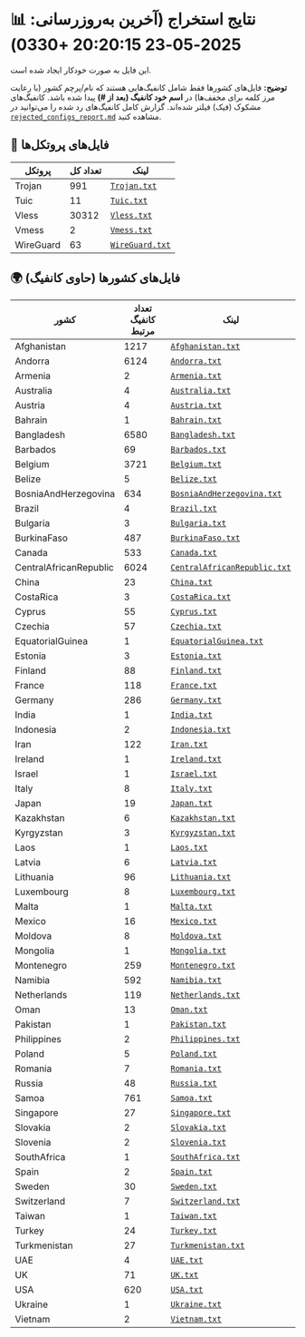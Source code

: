 # 📊 نتایج استخراج (آخرین به‌روزرسانی: 2025-05-23 20:20:15 +0330)

این فایل به صورت خودکار ایجاد شده است.

**توضیح:** فایل‌های کشورها فقط شامل کانفیگ‌هایی هستند که نام/پرچم کشور (با رعایت مرز کلمه برای مخفف‌ها) در **اسم خود کانفیگ (بعد از #)** پیدا شده باشد. کانفیگ‌های مشکوک (فیک) فیلتر شده‌اند. گزارش کامل کانفیگ‌های رد شده را می‌توانید در [`rejected_configs_report.md`](./rejected_configs_report.md) مشاهده کنید.

## 📁 فایل‌های پروتکل‌ها

| پروتکل | تعداد کل | لینک |
|---|---|---|
| Trojan | 991 | [`Trojan.txt`](./output_configs/Trojan.txt) |
| Tuic | 11 | [`Tuic.txt`](./output_configs/Tuic.txt) |
| Vless | 30312 | [`Vless.txt`](./output_configs/Vless.txt) |
| Vmess | 2 | [`Vmess.txt`](./output_configs/Vmess.txt) |
| WireGuard | 63 | [`WireGuard.txt`](./output_configs/WireGuard.txt) |

## 🌍 فایل‌های کشورها (حاوی کانفیگ)

| کشور | تعداد کانفیگ مرتبط | لینک |
|---|---|---|
| Afghanistan | 1217 | [`Afghanistan.txt`](./output_configs/Afghanistan.txt) |
| Andorra | 6124 | [`Andorra.txt`](./output_configs/Andorra.txt) |
| Armenia | 2 | [`Armenia.txt`](./output_configs/Armenia.txt) |
| Australia | 4 | [`Australia.txt`](./output_configs/Australia.txt) |
| Austria | 4 | [`Austria.txt`](./output_configs/Austria.txt) |
| Bahrain | 1 | [`Bahrain.txt`](./output_configs/Bahrain.txt) |
| Bangladesh | 6580 | [`Bangladesh.txt`](./output_configs/Bangladesh.txt) |
| Barbados | 69 | [`Barbados.txt`](./output_configs/Barbados.txt) |
| Belgium | 3721 | [`Belgium.txt`](./output_configs/Belgium.txt) |
| Belize | 5 | [`Belize.txt`](./output_configs/Belize.txt) |
| BosniaAndHerzegovina | 634 | [`BosniaAndHerzegovina.txt`](./output_configs/BosniaAndHerzegovina.txt) |
| Brazil | 4 | [`Brazil.txt`](./output_configs/Brazil.txt) |
| Bulgaria | 3 | [`Bulgaria.txt`](./output_configs/Bulgaria.txt) |
| BurkinaFaso | 487 | [`BurkinaFaso.txt`](./output_configs/BurkinaFaso.txt) |
| Canada | 533 | [`Canada.txt`](./output_configs/Canada.txt) |
| CentralAfricanRepublic | 6024 | [`CentralAfricanRepublic.txt`](./output_configs/CentralAfricanRepublic.txt) |
| China | 23 | [`China.txt`](./output_configs/China.txt) |
| CostaRica | 3 | [`CostaRica.txt`](./output_configs/CostaRica.txt) |
| Cyprus | 55 | [`Cyprus.txt`](./output_configs/Cyprus.txt) |
| Czechia | 57 | [`Czechia.txt`](./output_configs/Czechia.txt) |
| EquatorialGuinea | 1 | [`EquatorialGuinea.txt`](./output_configs/EquatorialGuinea.txt) |
| Estonia | 3 | [`Estonia.txt`](./output_configs/Estonia.txt) |
| Finland | 88 | [`Finland.txt`](./output_configs/Finland.txt) |
| France | 118 | [`France.txt`](./output_configs/France.txt) |
| Germany | 286 | [`Germany.txt`](./output_configs/Germany.txt) |
| India | 1 | [`India.txt`](./output_configs/India.txt) |
| Indonesia | 2 | [`Indonesia.txt`](./output_configs/Indonesia.txt) |
| Iran | 122 | [`Iran.txt`](./output_configs/Iran.txt) |
| Ireland | 1 | [`Ireland.txt`](./output_configs/Ireland.txt) |
| Israel | 1 | [`Israel.txt`](./output_configs/Israel.txt) |
| Italy | 8 | [`Italy.txt`](./output_configs/Italy.txt) |
| Japan | 19 | [`Japan.txt`](./output_configs/Japan.txt) |
| Kazakhstan | 6 | [`Kazakhstan.txt`](./output_configs/Kazakhstan.txt) |
| Kyrgyzstan | 3 | [`Kyrgyzstan.txt`](./output_configs/Kyrgyzstan.txt) |
| Laos | 1 | [`Laos.txt`](./output_configs/Laos.txt) |
| Latvia | 6 | [`Latvia.txt`](./output_configs/Latvia.txt) |
| Lithuania | 96 | [`Lithuania.txt`](./output_configs/Lithuania.txt) |
| Luxembourg | 8 | [`Luxembourg.txt`](./output_configs/Luxembourg.txt) |
| Malta | 1 | [`Malta.txt`](./output_configs/Malta.txt) |
| Mexico | 16 | [`Mexico.txt`](./output_configs/Mexico.txt) |
| Moldova | 8 | [`Moldova.txt`](./output_configs/Moldova.txt) |
| Mongolia | 1 | [`Mongolia.txt`](./output_configs/Mongolia.txt) |
| Montenegro | 259 | [`Montenegro.txt`](./output_configs/Montenegro.txt) |
| Namibia | 592 | [`Namibia.txt`](./output_configs/Namibia.txt) |
| Netherlands | 119 | [`Netherlands.txt`](./output_configs/Netherlands.txt) |
| Oman | 13 | [`Oman.txt`](./output_configs/Oman.txt) |
| Pakistan | 1 | [`Pakistan.txt`](./output_configs/Pakistan.txt) |
| Philippines | 2 | [`Philippines.txt`](./output_configs/Philippines.txt) |
| Poland | 5 | [`Poland.txt`](./output_configs/Poland.txt) |
| Romania | 7 | [`Romania.txt`](./output_configs/Romania.txt) |
| Russia | 48 | [`Russia.txt`](./output_configs/Russia.txt) |
| Samoa | 761 | [`Samoa.txt`](./output_configs/Samoa.txt) |
| Singapore | 27 | [`Singapore.txt`](./output_configs/Singapore.txt) |
| Slovakia | 2 | [`Slovakia.txt`](./output_configs/Slovakia.txt) |
| Slovenia | 2 | [`Slovenia.txt`](./output_configs/Slovenia.txt) |
| SouthAfrica | 1 | [`SouthAfrica.txt`](./output_configs/SouthAfrica.txt) |
| Spain | 2 | [`Spain.txt`](./output_configs/Spain.txt) |
| Sweden | 30 | [`Sweden.txt`](./output_configs/Sweden.txt) |
| Switzerland | 7 | [`Switzerland.txt`](./output_configs/Switzerland.txt) |
| Taiwan | 1 | [`Taiwan.txt`](./output_configs/Taiwan.txt) |
| Turkey | 24 | [`Turkey.txt`](./output_configs/Turkey.txt) |
| Turkmenistan | 27 | [`Turkmenistan.txt`](./output_configs/Turkmenistan.txt) |
| UAE | 4 | [`UAE.txt`](./output_configs/UAE.txt) |
| UK | 71 | [`UK.txt`](./output_configs/UK.txt) |
| USA | 620 | [`USA.txt`](./output_configs/USA.txt) |
| Ukraine | 1 | [`Ukraine.txt`](./output_configs/Ukraine.txt) |
| Vietnam | 2 | [`Vietnam.txt`](./output_configs/Vietnam.txt) |

